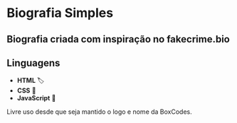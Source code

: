 # Biografia Simples
## Biografia criada com inspiração no fakecrime.bio

## Linguagens

- **HTML** 🏷️
- **CSS** 🎨
- **JavaScript** 📜

Livre uso desde que seja mantido o logo e nome da BoxCodes.
